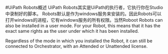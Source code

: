 #UiPath Robots概述
UiPath Robots其实是UiPath的执行者，它执行你在Studio中录制好的脚本。
Robots默认是作为windows服务来安装的。因此Robots可以打开windows的进程，它有windows服务的所有权限。当然Roboot
Robots can also be installed in a user mode. For your Robot, this means that it has the exact same rights as the user under which it has been installed.

Regardless of the mode in which you installed the Robot, it can still be connected to Orchestrator, with an Attended or Unattended license.

